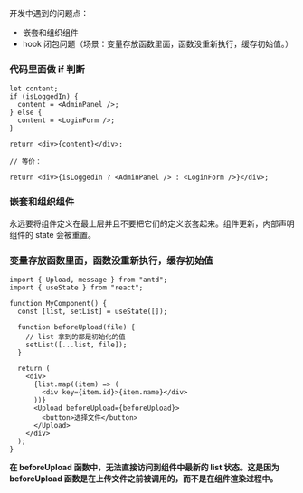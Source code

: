 开发中遇到的问题点：

- 嵌套和组织组件
- hook 闭包问题（场景：变量存放函数里面，函数没重新执行，缓存初始值。）

### 代码里面做 if 判断

```tsx
let content;
if (isLoggedIn) {
  content = <AdminPanel />;
} else {
  content = <LoginForm />;
}

return <div>{content}</div>;

// 等价：

return <div>{isLoggedIn ? <AdminPanel /> : <LoginForm />}</div>;
```

### 嵌套和组织组件

永远要将组件定义在最上层并且不要把它们的定义嵌套起来。组件更新，内部声明组件的 state 会被重置。

### 变量存放函数里面，函数没重新执行，缓存初始值

```tsx
import { Upload, message } from "antd";
import { useState } from "react";

function MyComponent() {
  const [list, setList] = useState([]);

  function beforeUpload(file) {
    // list 拿到的都是初始化的值
    setList([...list, file]);
  }

  return (
    <div>
      {list.map((item) => (
        <div key={item.id}>{item.name}</div>
      ))}
      <Upload beforeUpload={beforeUpload}>
        <button>选择文件</button>
      </Upload>
    </div>
  );
}
```

**在 beforeUpload 函数中，无法直接访问到组件中最新的 list 状态。这是因为 beforeUpload 函数是在上传文件之前被调用的，而不是在组件渲染过程中。**
